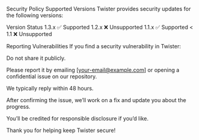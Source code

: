Security Policy
Supported Versions
Twister provides security updates for the following versions:

Version	Status
1.3.x	✅ Supported
1.2.x	❌ Unsupported
1.1.x	✅ Supported
< 1.1	❌ Unsupported

Reporting Vulnerabilities
If you find a security vulnerability in Twister:

Do not share it publicly.

Please report it by emailing [your-email@example.com] or opening a confidential issue on our repository.

We typically reply within 48 hours.

After confirming the issue, we’ll work on a fix and update you about the progress.

You’ll be credited for responsible disclosure if you’d like.

Thank you for helping keep Twister secure!

